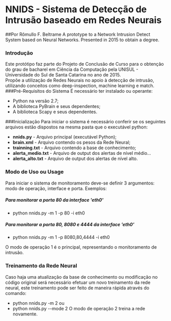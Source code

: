 # NNIDS - Sistema de Detecção de Intrusão baseado em Redes Neurais
##Por Rômullo F. Beltrame
A prototype to a Network Intrusion Detect System based on Neural Networks. Presented in 2015 to obtain a degree.
### Introdução
Este protótipo faz parte do Projeto de Conclusão de Curso para o obtenção do grau de bacharel em Ciência da Computação pela UNISUL - Universidade do Sul de Santa Catarina no ano de 2015.
<br>
Propõe a utilização de Redes Neurais no apoio à detecção de intrusão, utilizando conceitos como deep-inspection, machine learning e match.
###Pré-Requisitos do Sistema
É necessário ter instalado ou operante:
* Python na versão 2.7;
* A biblioteca PyBrain e seus dependentes;
* A biblioteca Scapy e seus dependentes.

###Inicialização
Para iniciar o sistema é necessário conferir se os seguintes arquivos estão dispostos na mesma pasta que o executável python:
* **nnids.py** - Arquivo principal (executável Python);
* **brain.xml** - Arquivo contendo os pesos da Rede Neural;
* **trainning.txt** - Arquivo contendo a base de conhecimento;
* **alerta_medio.txt** - Arquivo de output dos alertas de nível médio...
* **alerta_alto.txt** - Arquivo de output dos alertas de nível alto.

### Modo de Uso ou Usage
Para iniciar o sistema de monitoramento deve-se definir 3 argumentos: modo de operação, interface e porta. Exemplos:
##### Para monitorar a porta 80 da interface 'eth0'
* python nnids.py -m 1 -p 80 -i eth0

##### Para monitorar a porta 80, 8080 e 4444 da interface 'eth0'
* python nnids.py -m 1 -p 8080,80,4444 -i eth0

O modo de operação 1 é o principal, representando o monitoramento de intrusão.

### Treinamento da Rede Neural
Caso haja uma atualização da base de conhecimento ou modificação no código original será necessário efetuar um novo treinamento da rede neural, este treinamento pode ser feito de maneira rápida através do comando:
* python nnids.py -m 2 ou
* python nnids.py --mode 2
O modo de operação 2 treina a rede novamente.
